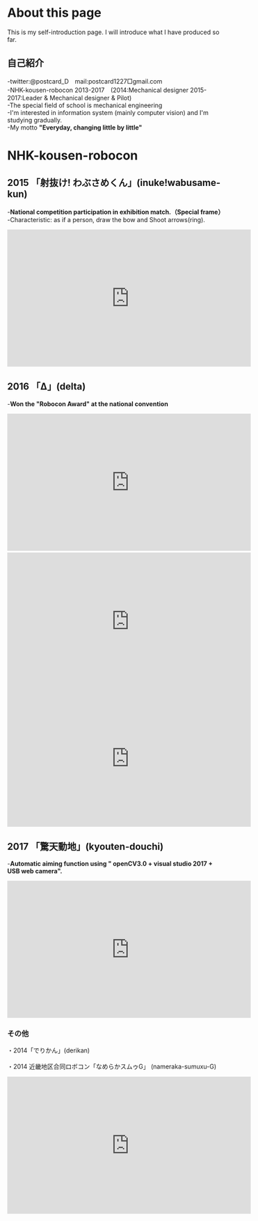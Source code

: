 # About this page

This is my self-introduction page. I will introduce what I have produced so far.

## 自己紹介

-twitter:@postcard_D　mail:postcard1227□gmail.com <br>
-NHK-kousen-robocon 2013-2017　(2014:Mechanical designer 2015-2017:Leader & Mechanical designer & Pilot) <br>
-The special field of school is mechanical engineering <br>
-I'm interested in information system (mainly computer vision) and I'm studying gradually. <br>
-My motto **"Everyday, changing little by little"**

# NHK-kousen-robocon
## 2015 「射抜け! わぶさめくん」(inuke!wabusame-kun) 
-**National competition participation in exhibition match.（Special frame）** <br>
-Characteristic: as if a person, draw the bow and Shoot arrows(ring). <br>
<iframe width="560" height="315" src="https://www.youtube.com/embed/lTdnFqRtYRk" frameborder="0" allow="autoplay; encrypted-media" allowfullscreen></iframe> <br>

## 2016 「Δ」(delta) 
-**Won the "Robocon Award" at the national convention** <br>
<iframe width="560" height="315" src="https://www.youtube.com/embed/AZon2v-amdA" frameborder="0" allow="autoplay; encrypted-media" allowfullscreen></iframe>　 <br>
<iframe width="560" height="315" src="https://www.youtube.com/embed/-lqfEvXRdB4" frameborder="0" allow="autoplay; encrypted-media" allowfullscreen></iframe> <br>
<iframe width="560" height="315" src="https://www.youtube.com/embed/YIe_nkQ3dNo" frameborder="0" allow="autoplay; encrypted-media" allowfullscreen></iframe> <br>

## 2017 「驚天動地」(kyouten-douchi)
-**Automatic aiming function using " openCV3.0 + visual studio 2017 + USB web camera".**
<iframe width="560" height="315" src="https://www.youtube.com/embed/H0PGt3KGWC8" frameborder="0" allow="autoplay; encrypted-media" allowfullscreen></iframe> <br>

### その他
・2014「でりかん」(derikan) <br>
 <br>
・2014 近畿地区合同ロボコン「なめらかスムゥG」 (nameraka-sumuxu-G)<br>
<iframe width="560" height="315" src="https://www.youtube.com/embed/M4YkIKK0T0k" frameborder="0" allow="autoplay; encrypted-media" allowfullscreen></iframe> <br>
